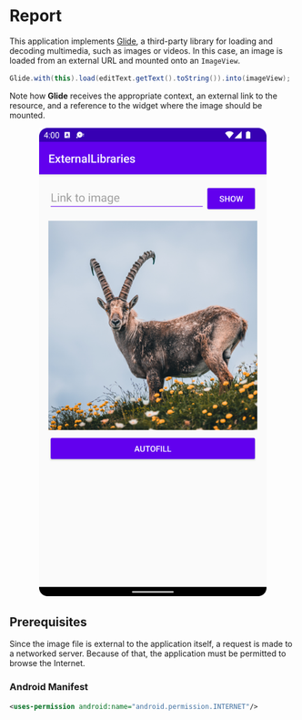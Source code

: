 # Report

This application implements [Glide](https://github.com/bumptech/glide), a third-party library for loading and decoding multimedia, such as images or videos. In this case, an image is loaded from an external URL and mounted onto an `ImageView`.

```java
Glide.with(this).load(editText.getText().toString()).into(imageView);
```

Note how **Glide** receives the appropriate context, an external link to the resource, and a reference to the widget where the image should be mounted.

<p align="center">
  <img src="screen_shot.png" width="400px"/>
</p>

## Prerequisites

Since the image file is external to the application itself, a request is made to a networked server. Because of that, the application must be permitted to browse the Internet.

### Android Manifest

```xml
<uses-permission android:name="android.permission.INTERNET"/>
```
